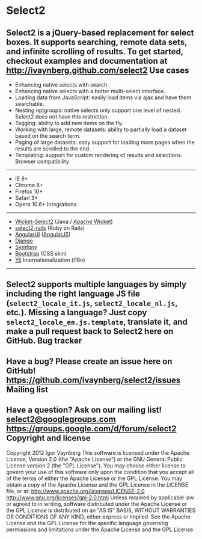 Select2
=======
Select2 is a jQuery-based replacement for select boxes. It supports searching, remote data sets, and infinite scrolling of results.
To get started, checkout examples and documentation at http://ivaynberg.github.com/select2
Use cases
---------
* Enhancing native selects with search.
* Enhancing native selects with a better multi-select interface.
* Loading data from JavaScript: easily load items via ajax and have them searchable.
* Nesting optgroups: native selects only support one level of nested. Select2 does not have this restriction.
* Tagging: ability to add new items on the fly.
* Working with large, remote datasets: ability to partially load a dataset based on the search term.
* Paging of large datasets: easy support for loading more pages when the results are scrolled to the end.
* Templating: support for custom rendering of results and selections.
Browser compatibility
---------------------
* IE 8+
* Chrome 8+
* Firefox 10+
* Safari 3+
* Opera 10.6+
Integrations
------------
* [Wicket-Select2](https://github.com/ivaynberg/wicket-select2) (Java / [Apache Wicket](http://wicket.apache.org))
* [select2-rails](https://github.com/argerim/select2-rails) (Ruby on Rails)
* [AngularUI](http://angular-ui.github.com/#directives-select2) ([AngularJS](angularjs.org))
* [Django](https://github.com/applegrew/django-select2)
* [Symfony](https://github.com/19Gerhard85/sfSelect2WidgetsPlugin)
* [Bootstrap](https://github.com/t0m/select2-bootstrap-css) (CSS skin)
* [Yii](https://github.com/tonybolzan/yii-select2)
Internationalization (i18n)
---------------------------
Select2 supports multiple languages by simply including the right
language JS file (`select2_locale_it.js`, `select2_locale_nl.js`, etc.).
Missing a language? Just copy `select2_locale_en.js.template`, translate
it, and make a pull request back to Select2 here on GitHub.
Bug tracker
-----------
Have a bug? Please create an issue here on GitHub!
https://github.com/ivaynberg/select2/issues
Mailing list
------------
Have a question? Ask on our mailing list!
select2@googlegroups.com
https://groups.google.com/d/forum/select2
Copyright and license
---------------------
Copyright 2012 Igor Vaynberg
This software is licensed under the Apache License, Version 2.0 (the "Apache License") or the GNU
General Public License version 2 (the "GPL License"). You may choose either license to govern your
use of this software only upon the condition that you accept all of the terms of either the Apache
License or the GPL License.
You may obtain a copy of the Apache License and the GPL License in the LICENSE file, or at:
http://www.apache.org/licenses/LICENSE-2.0
http://www.gnu.org/licenses/gpl-2.0.html
Unless required by applicable law or agreed to in writing, software distributed under the Apache License
or the GPL License is distributed on an "AS IS" BASIS, WITHOUT WARRANTIES OR CONDITIONS OF ANY KIND,
either express or implied. See the Apache License and the GPL License for the specific language governing
permissions and limitations under the Apache License and the GPL License.
